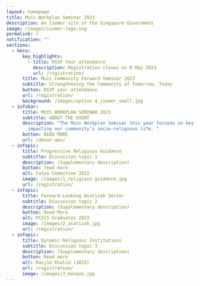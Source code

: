```yaml
---
layout: homepage
title: Muis Workplan Seminar 2023
description: An Isomer site of the Singapore Government
image: /images/isomer-logo.svg
permalink: /
notification: ""
sections:
  - hero:
      key_highlights:
        - title: RSVP Your attendance
          description: Registration closes on 8 May 2023
          url: /registration/
      title: Muis Community Forward Seminar 2023
      subtitle: Strengthening the Community of Tomorrow, Today
      button: RSVP your attendance
      url: /registration/
      background: /images/option 4_isomer_small.jpg
  - infobar:
      title: MUIS WORKPLAN SEMINAR 2023
      subtitle: ABOUT THE EVENT
      description: "The Muis Workplan Seminar this year focuses on key issues
        impacting our community’s socio-religious life. "
      button: READ MORE
      url: /about-wps/
  - infopic:
      title: Progressive Religious Guidance
      subtitle: Discussion topic 1
      description: (Supplementary description)
      button: read more
      alt: Fatwa Committee 2022
      image: /images/1_religious guidance.jpg
      url: /registration/
  - infopic:
      title: Forward-Looking Asatizah Sector
      subtitle: Discussion topic 2
      description: (Supplementary description)
      button: Read More
      alt: PCICS Graduates 2023
      image: /images/2_asatizah.jpg
      url: /registration/
  - infopic:
      title: Dynamic Religious Institutions
      subtitle: Discussion topic 3
      description: (Supplementary description)
      button: Read more
      alt: Masjid Khalid (2023)
      url: /registration/
      image: /images/3_mosque.jpg
---
```

